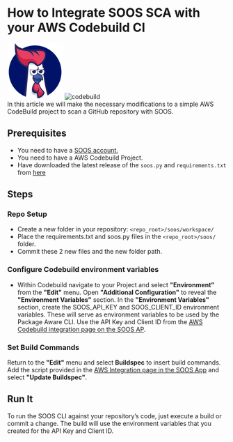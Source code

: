 # How to Integrate SOOS SCA with your AWS Codebuild CI

<div>
<img src="../assets/img/SOOS-Icon.png" alt="SOOS" width="128" height="128">
<img src="../assets/img/codebuild.png" alt="codebuild" width="128" height="128">
</div>
In this article we will make the necessary modifications to a simple AWS CodeBuild project to scan a GitHub repository with SOOS.

## Prerequisites

- You need to have a [SOOS account.](https://app.soos.io/register)
- You need to have a AWS Codebuild Project.
- Have downloaded the latest release of the `soos.py` and `requirements.txt` from [here](https://github.com/soos-io/soos-ci-analysis-python/releases/)

## Steps

### **Repo Setup**
* Create a new folder in your repository: `<repo_root>/soos/workspace/`
* Place the requirements.txt and soos.py files in the `<repo_root>/soos/` folder.
* Commit these 2 new files and the new folder path.

### **Configure Codebuild environment variables**

* Within Codebuild navigate to your Project and select **"Environment"** from the **"Edit"** menu.
Open **"Additional Configuration"** to reveal the **"Environment Variables"** section. In the **"Environment Variables"** section, create the SOOS_API_KEY and SOOS_CLIENT_ID environment variables. These will serve as environment variables to be used by the Package Aware CLI. Use the API Key and Client ID from the [AWS Codebuild integration page on the SOOS AP](https://app.soos.io/integrate/sca?id=aws-codebuild).

### **Set Build Commands**
Return to the **"Edit"** menu and select **Buildspec** to insert build commands.  Add the script provided in the [AWS Integration page in the SOOS App](https://app.soos.io/integrate/sca?id=aws-codebuild) and select **"Update Buildspec"**.

## Run It
To run the SOOS CLI against your repository’s code, just execute a build or commit a change. The build will use the environment variables that you created for the API Key and Client ID.
